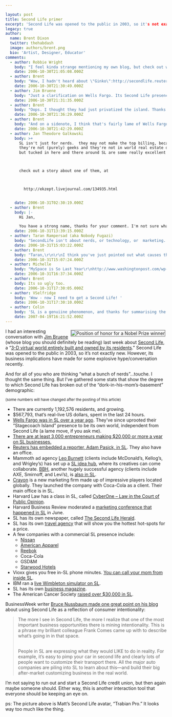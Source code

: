 ```yaml
---

layout: post
title: Second Life primer
excerpt: 'Second Life was opened to the public in 2003, so it's not exactly new. However, its business implications have made for some explosive hype/conversation recently.'
legacy: true
author:
  name: Brent Dixon
  twitter: thehabdash
  image: authors/brent.png
  bio: 'Artist, Designer, Educator'
comments:
  - author: Robbie Wright
    body: "I feel kinda strange mentioning my own blog, but check out what Loren wrote about a few weeks back on \"Virtual Economies\" here: http://cuemployee.blogspot.com/2006/10/reality-of-virtual-economies.html \r\n\r\nI didn't know that Wells was already in the mix!"
    date: 2006-10-30T21:05:08.000Z
  - author: Brent
    body: "Wow, I hadn't heard about \"Ginko\":http://secondlife.reuters.com/stories/2006/10/15/ginko-financial-pioneer-or-pyramid/. That's scary leap that I don't know that I'd be ready to make. But if the ROI ends up being legit and non-Ponzi-fied...that's pretty unreal. \n\nThanks for sending that link, Robbie. You should never feel weird linking to your own goods. That's what it's all about.\n\n"
    date: 2006-10-30T21:30:49.000Z
  - author: Jim Bruene
    body: "Just a clarification on Wells Fargo. Its Second Life presence began in Sept 2005 and ran for three or four months. In January this year, the bank pulled Stagecoach Island outside of Second Life and now runs it on a dedicated website, www.stagecoachisland.com\r\n\r\nMy guess is they wanted to use it with a broader audience than just SL players, which numbered just a couple hundred thousand at the beginning of the year. There was also a cost to join SL, until recently. \r\n\r\n"
    date: 2006-10-30T21:31:35.000Z
  - author: Brent
    body: "Oops. I thought they had just privatized the island. Thanks for the call-out, Jim. I'll correct the post."
    date: 2006-10-30T21:36:29.000Z
  - author: Brent
    body: "And on a sidenote, I think that's fairly lame of Wells Fargo. By alienating their product they're going to reduce the appeal. People are a lot less likely to log in just to hang out in their financially-oriented island than they would be to swing by while checking out what else Second Life has to offer. It kills the long-term appeal, and flips it into a once or twice novelty shot."
    date: 2006-10-30T21:42:29.000Z
  - author: Jan Theodore Galkowski
    body: >+
      SL isn't just for nerds.  they may not make the top billing, because
      they're not (purely) geeks and they're not in world real estate developers,
      but tucked in here and there around SL are some really excellent artists.



      check out a story about one of them, at



        http://ekzept.livejournal.com/134935.html


    date: 2006-10-31T02:30:19.000Z
  - author: Brent
    body: |-
      Hi Jan,

      You have a strong name, thanks for your comment. I'm not sure what you mean by "make the top billing," but I very much agree that Second Life isn't just for nerds. That's what I'm trying to tell our good friends here.
    date: 2006-10-31T13:39:15.000Z
  - author: Taran Rampersad (aka Nobody Fugazi)
    body: "SecondLife isn't about nerds, or technology, or  marketing. It's about people. When you focus on that, everything stands a better chance of making sense. ;-)"
    date: 2006-10-31T15:03:22.000Z
  - author: Brent
    body: "Taran,\r\n\r\nI think you've just pointed out what causes the irritating corporatization of a lot of pure slices of the social media space. Second Life, just like MySpace and blogging and on and on, can't become another receptacle for spam and pushy brand maneuvering. If a business can't add value to these communities, it has absolutely no business plugging itself in. Bottom line.\r\n\r\nIt's about people. Any person or group who doesn't understand that before getting involved is killing it for the rest of us.\r\n\r\nThanks so much for the comment."
    date: 2006-10-31T15:07:24.000Z
  - author: Michelle
    body: "MySpace is So Last Year\r\nhttp://www.washingtonpost.com/wp-dyn/content/article/2006/10/28/AR2006102800803.html"
    date: 2006-10-31T16:37:34.000Z
  - author: Brent
    body: Its so ugly too.
    date: 2006-10-31T17:30:05.000Z
  - author: VSelfridge
    body: 'Wow - now I need to get a Second Life! '
    date: 2006-10-31T17:30:10.000Z
  - author: Colin
    body: 'SL is a genuiine phenomenon, and thanks for summarising the list of “corporate” participants. Aside from whether it evolves into more or not, it certainly could be a fabulous test bed for how things can be, because inhabitants won’t accept anything they don’t want.'
    date: 2007-04-19T16:21:52.000Z
---
```


<p><img src="/images/legacy/matt_sl.gif" alt="Position of honor for a Nobel Prize winner" style="float:right; border: 2px solid #999999; margin: 4px;" /></p>
<p>I had an interesting conversation with <a href="http://www.netbanker.com">Jim Bruene</a> (whose blog you should definitely be reading) last week about <a href="http://www.secondlife.com">Second Life</a>, a &#8220;<a href="http://secondlife.com/whatis/">3-D virtual world entirely built and owned by its residents</a>.&#8221; Second Life was opened to the public in 2003, so it&#8217;s not exactly new. However, its business implications have made for some explosive hype/conversation recently.</p>
<p>And for all of you who are thinking &#8220;what a bunch of nerds&#8221;...touche. I thought the same thing. But I&#8217;ve gathered some stats that show the degree to which Second Life has broken out of the &#8220;dork-in-his-mom&#8217;s-basement&#8221; demographic:</p>
<p><small>(some numbers will have changed after the posting of this article)</small></p>
<ul>
<li>There are currently 1,192,576 residents, and growing.</li>
<li>$567,793, that&#8217;s real-live US dollars, spent in the last 24 hours.</li>
<li><a href="http://obr.typepad.com/financial_innovations/second_life/index.html">Wells Fargo was in SL over a year ago</a>. They&#8217;ve since uprooted their &#8220;Stagecoach Island&#8221; presence to be its own world, independent from Second Life (a lame move, if you ask me).</li>
<li><a href="http://www.popsci.com/popsci/technology/7ba1af8f3812d010vgnvcm1000004eecbccdrcrd/3.html">There are at least 3,000 entrepreneurs making $20,000 or more a year on SL businesses.</a></li>
<li><a href="http://news.com.com/Reuters+Second+Life+reporter+talks+shop/2008-1043_3-6129335.html?tag=st.num">Reuters has embedded a reporter, Adam Pasick, in SL</a>. They also have an office.</li>
<li>Mammoth ad agency <a href="http://www.leoburnett.com/">Leo Burnett</a> (clients include McDonald&#8217;s, Kellog&#8217;s, and Wrigley&#8217;s) has set up a <a href="http://lbtoronto.typepad.com/lbto/2006/09/second_life_leo.html">SL idea hub</a>, where its creatives can come collaborate. <a href="http://www.bartleboglehegarty.com/"><span class="caps">BBH</span></a>, another hugely successful agency (clients include <span class="caps">AXE</span>, Smirnoff, and Levi&#8217;s), is <a href="http://adverlab.blogspot.com/2006/10/first-look-at-bartle-bogle-hegartys.html">also in SL</a>. </li>
<li><a href="http://www.crayonville.com/">Crayon</a> is a new marketing firm made up of impressive players located globally. They launched the company with Coca-Cola as a client. Their main office is in SL.</li>
<li>Harvard Law has a class in SL, called <a href="http://blogs.law.harvard.edu/cyberone/">CyberOne &#8211; Law in the Court of Public Opinion</a>. </li>
<li>Harvard Business Review moderated a <a href="http://www.micropersuasion.com/2006/06/attend_a_market.html">marketing conference that happened in SL</a> in June.</li>
<li>SL has its own newspaper, called <a href="http://www.secondlifeherald.com/slh/">The Second Life Herald</a>.</li>
<li>SL has its own <a href="http://www.springwise.com/gaming/tour_guides_for_virtual_travel/">travel agency</a> that will show you the hottest hot-spots for a price.</li>
<li>A few companies with a commercial SL presence include:
<ul>
<li><a href="http://blog.futurelab.net/2006/10/nissan_puts_sentra_into_second.html">Nissan</a></li>
<li><a href="http://www.businessweek.com/innovate/content/jun2006/id20060627_217800.htm">American Apparel</a></li>
<li><a href="http://adverlab.blogspot.com/2006/10/reeboks-store-in-second-life.html">Reebok</a></li>
<li>Coca-Cola</li>
<li>GSD&#38;M</li>
<li><a href="http://www.businessweek.com/innovate/content/aug2006/id20060823_925270.htm?chan=innovation_innovation%20+%20design_innovation%20and%20design%20lead">Starwood Hotels</a></li>
</ul>
</li>
<li>Vioxx gives you free in-SL phone minutes. <a href="http://laptopmag.com/News/Industry/Million-Minutes.htm">You can call your mom from inside SL</a>.</li>
<li><span class="caps">IBM</span> ran a <a href="http://eightbar.co.uk/2006/06/27/wimbledon-in-second-life/">live Wimbleton simulator on SL</a>.</li>
<li>SL has its own <a href="http://slbusinessmag.com/edition/">business magazine</a>.</li>
<li>The American Cancer Society <a href="http://blogs.electricsheepcompany.com/chris/?p=99">raised over $30,000 in SL</a>.</li>
</ul>
<p>BusinessWeek writer <a href="http://www.businessweek.com/innovate/NussbaumOnDesign/archives/2006/10/second_life_mys_1.html">Bruce Nussbaum made one great point on his blog</a> about using Second Life as a reflection of consumer intentionality:</p>
<blockquote>The more I see in Second Life, the more I realize that one of the most important business opportunities there is mining intentionality. This is a phrase my brilliant colleague Frank Comes came up with to describe what&#8217;s going in in that space.<br/><br/>
<p>People in SL are expressing what they would <span class="caps">LIKE</span> to do in reality. For example, it&#8217;s easy to pimp your car in second life and clearly lots of people want to customize their transport there. All the major auto companies are piling into SL to learn about this&#8212;and build their big after-market customizing business in the real world.</blockquote></p>
<p>I&#8217;m not saying to run out and start a Second Life credit union, but then again maybe someone should. Either way, this is another interaction tool that everyone should be keeping an eye on.</p>
<p>ps: The picture above is Matt&#8217;s Second Life avatar, &#8220;Trabian Pro.&#8221; It looks way too much like the thing.</p>
